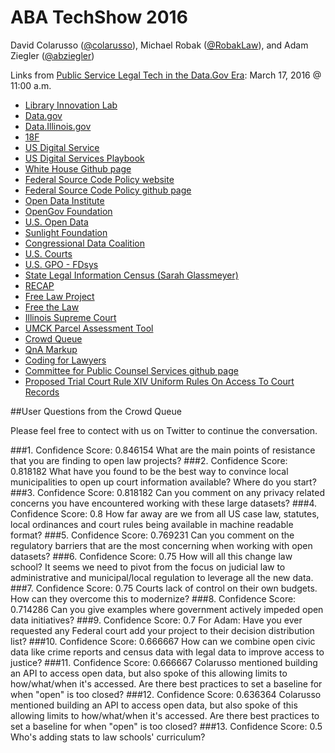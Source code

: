 # ABA TechShow 2016
David Colarusso ([@colarusso](https://twitter.com/colarusso)), Michael Robak ([@RobakLaw](https://twitter.com/RobakLaw)), and Adam Ziegler ([@abziegler](https://twitter.com/abziegler)) 

Links from [Public Service Legal Tech in the Data.Gov Era](http://www.techshow.com/schedule/public-service-legal-tech-in-the-data-gov-era/): March 17, 2016 @ 11:00 a.m.

+ [Library Innovation Lab](http://librarylab.law.harvard.edu/)
+ [Data.gov](http://www.data.gov/)
+ [Data.Illinois.gov](https://data.illinois.gov/)
+ [18F](https://18f.gsa.gov/)
+ [US Digital Service](https://www.whitehouse.gov/digital/united-states-digital-service)
+ [US Digital Services Playbook](https://playbook.cio.gov/)
+ [White House Github page](https://github.com/WhiteHouse)
+ [Federal Source Code Policy website](https://sourcecode.cio.gov/)
+ [Federal Source Code Policy github page](https://github.com/WhiteHouse/source-code-policy)
+ [Open Data Institute](http://opendata.institute/about)
+ [OpenGov Foundation](http://www.opengovfoundation.org/)
+ [U.S. Open Data](https://usopendata.org/)
+ [Sunlight Foundation](http://sunlightfoundation.com/tools/#featured)
+ [Congressional Data Coalition](http://congressionaldata.org/)
+ [U.S. Courts](http://www.uscourts.gov/)
+ [U.S. GPO - FDsys](https://www.gpo.gov/fdsys/)
+ [State Legal Information Census (Sarah Glassmeyer)](http://www.sarahglassmeyer.com/StateLegalInformation/)
+ [RECAP](https://www.recapthelaw.org/)
+ [Free Law Project](https://free.law/)
+ [Free the Law](http://librarylab.law.harvard.edu/projects/free-the-law)
+ [Illinois Supreme Court](http://www.illinoiscourts.gov/Opinions/SupremeCourt/2015/default.asp)
+ [UMCK Parcel Assessment Tool](http://umkc-law.github.io/Parcel-Assessment-Tool)
+ [Crowd Queue](http://crowdqueue.org)
+ [QnA Markup](http://www.qnamarkup.org)
+ [Coding for Lawyers](http://codingforlawyers.com/)
+ [Committee for Public Counsel Services github page](https://github.com/MA-Defenders)
+ [Proposed Trial Court Rule XIV Uniform Rules On Access To Court Records](http://www.mass.gov/courts/case-legal-res/rules-of-court/rule-changes-invitations-comment/proposed-trial-court-rule-xiv-access-to-court-records.html)

##User Questions from the Crowd Queue

Please feel free to contect with us on Twitter to continue the conversation. 

###1. Confidence Score: 0.846154
What are the main points of resistance that you are finding to open law projects?
###2. Confidence Score: 0.818182
What have you found to be the best way to convince local municipalities to open up court information available? Where do you start?
###3. Confidence Score: 0.818182
Can you comment on any privacy related concerns you have encountered working with these large datasets?
###4. Confidence Score: 0.8
How far away are we from all US case law, statutes, local ordinances and court rules being available in machine readable format?
###5. Confidence Score: 0.769231
Can you comment on the regulatory barriers that are the most concerning when working with open datasets?
###6. Confidence Score: 0.75
How will all this change law school? It seems we need to pivot from the focus on judicial law to administrative and municipal/local regulation to leverage all the new data.
###7. Confidence Score: 0.75
Courts lack of control on their own budgets. How can they overcome this to modernize?
###8. Confidence Score: 0.714286
Can you give examples where government actively impeded open data initiatives?
###9. Confidence Score: 0.7
For Adam: Have you ever requested any Federal court add your project to their decision distribution list?
###10. Confidence Score: 0.666667
How can we combine open civic data like crime reports and census data with legal data to improve access to justice?
###11. Confidence Score: 0.666667
Colarusso mentioned building an API to access open data, but also spoke of this allowing limits to how/what/when it\'s accessed. Are there best practices to set a baseline for when \"open\" is too closed?
###12. Confidence Score: 0.636364
Colarusso mentioned building an API to access open data, but also spoke of this allowing limits to how/what/when it\'s accessed. Are there best practices to set a baseline for when \"open\" is too closed?
###13. Confidence Score: 0.5
Who\'s adding stats to law schools\' curriculum?
